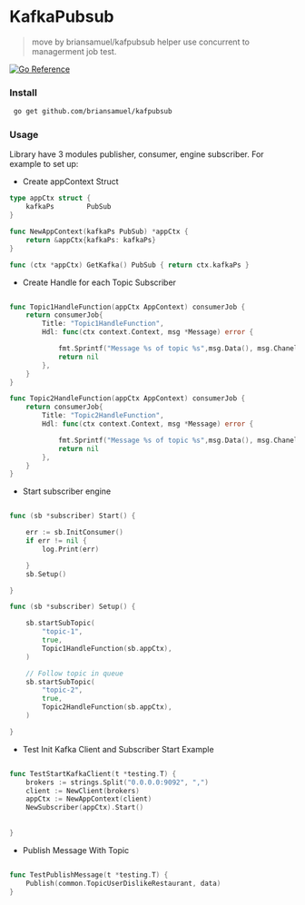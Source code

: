# KafkaPubsub
> move by briansamuel/kafpubsub helper use concurrent to managerment job test.

[![Go Reference](https://pkg.go.dev/badge/github.com/princjef/gomarkdoc.svg)](https://pkg.go.dev/github.com/briansamuel/kafpubsub)

### Install

``` bash
 go get github.com/briansamuel/kafpubsub
```

### Usage

Library have 3 modules publisher, consumer, engine subscriber.
For example to set up:

* Create appContext Struct

``` go
type appCtx struct {
	kafkaPs        PubSub
}

func NewAppContext(kafkaPs PubSub) *appCtx {
	return &appCtx{kafkaPs: kafkaPs}
}

func (ctx *appCtx) GetKafka() PubSub { return ctx.kafkaPs }
```


* Create Handle for each Topic Subscriber


``` go

func Topic1HandleFunction(appCtx AppContext) consumerJob {
	return consumerJob{
		Title: "Topic1HandleFunction",
		Hdl: func(ctx context.Context, msg *Message) error {

			fmt.Sprintf("Message %s of topic %s",msg.Data(), msg.Chanel())
			return nil
		},
	}
}

func Topic2HandleFunction(appCtx AppContext) consumerJob {
	return consumerJob{
		Title: "Topic2HandleFunction",
		Hdl: func(ctx context.Context, msg *Message) error {

			fmt.Sprintf("Message %s of topic %s",msg.Data(), msg.Chanel())
			return nil
		},
	}
}
```


* Start subscriber engine
``` go

func (sb *subscriber) Start() {

	err := sb.InitConsumer()
	if err != nil {
		log.Print(err)

	}
	sb.Setup()

}

func (sb *subscriber) Setup() {

	sb.startSubTopic(
		"topic-1",
		true,
		Topic1HandleFunction(sb.appCtx),
	)

	// Follow topic in queue
	sb.startSubTopic(
		"topic-2",
		true,
		Topic2HandleFunction(sb.appCtx),
	)

}
```

* Test Init Kafka Client and Subscriber Start Example
``` go

func TestStartKafkaClient(t *testing.T) {
	brokers := strings.Split("0.0.0.0:9092", ",")
	client := NewClient(brokers)
	appCtx := NewAppContext(client)
	NewSubscriber(appCtx).Start()
	
	
}
```

* Publish Message With Topic
``` go

func TestPublishMessage(t *testing.T) {
	Publish(common.TopicUserDislikeRestaurant, data)
}
```